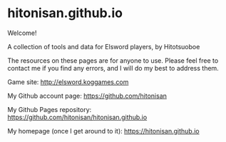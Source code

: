 # hitonisan.github.io

Welcome!

A collection of tools and data for Elsword players, by Hitotsuoboe

The resources on these pages are for anyone to use.
Please feel free to contact me if you find any errors, and I will do my best to address them.

Game site: http://elsword.koggames.com

My Github account page: https://github.com/hitonisan

My Github Pages repository: https://github.com/hitonisan/hitonisan.github.io

My homepage (once I get around to it): https://hitonisan.github.io
